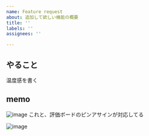 ```yaml
---
name: Feature request
about: 追加して欲しい機能の概要
title: ''
labels: ''
assignees: ''

---
```


## やること
温度感を書く
## memo 
![image](https://user-images.githubusercontent.com/58362633/100498491-e669f280-31a5-11eb-98a1-fbdf65fbc549.png)
これと、評価ボードのピンアサインが対応してる

![image](https://user-images.githubusercontent.com/58362633/99500702-105d3100-29be-11eb-9d5e-fa521cddfc68.png)
